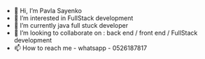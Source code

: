 - 👋 Hi, I’m Pavla Sayenko
- 👀 I’m interested in FullStack development
- 🌱 I’m currently java full stuck developer
- 💞️ I’m looking to collaborate on : back end / front end / FullStack development
- 📫 How to reach me - whatsapp - 0526187817

<!---
Pavla77777/Pavla77777 is a ✨ special ✨ repository because its `README.md` (this file) appears on your GitHub profile.
You can click the Preview link to take a look at your changes.
--->
